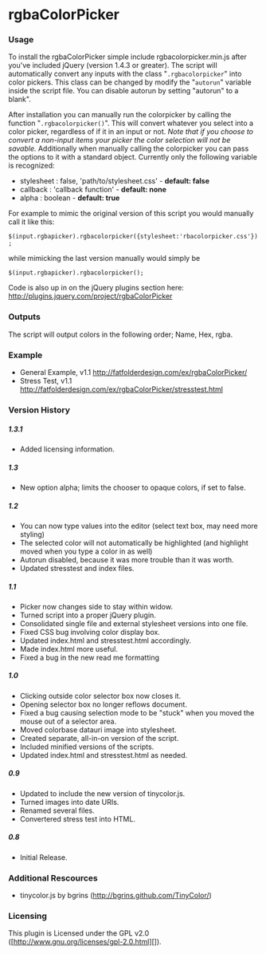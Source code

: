 # rgbaColorPicker

### Usage
To install the rgbaColorPicker simple include rgbacolorpicker.min.js after you've included jQuery (version 1.4.3 or greater). The script will automatically convert any inputs with the class "<code>.rgbacolorpicker</code>" into color pickers. This class can be changed by modify the "<code>autorun</code>" variable inside the script file. You can disable autorun by setting "autorun" to a blank".

After installation you can manually run the colorpicker by calling the function "<code>.rgbacolorpicker()</code>". This will convert whatever you select into a color picker, regardless of if it in an input or not. *Note that if you choose to convert a non-input items your picker the color selection will not be savable.* Additionally when manually calling the colorpicker you can pass the options to it with a standard object. Currently only the following variable is recognized:

- stylesheet : false, 'path/to/stylesheet.css' - **default: false**
- callback : 'callback function' - **default: none**
- alpha : boolean  - **default: true**

For example to mimic the original version of this script you would manually call it like this:

<code>$(input.rgbapicker).rgbacolorpicker({stylesheet:'rbacolorpicker.css'});</code>

while mimicking the last version manually would simply be

<code>$(input.rgbapicker).rgbacolorpicker();</code>

Code is also up in on the jQuery plugins section here: <http://plugins.jquery.com/project/rgbaColorPicker>

### Outputs
The script will output colors in the following order; Name, Hex, rgba.

### Example
- General Example, v1.1 <http://fatfolderdesign.com/ex/rgbaColorPicker/>
- Stress Test, v1.1 <http://fatfolderdesign.com/ex/rgbaColorPicker/stresstest.html>
    
### Version History
##### 1.3.1
- Added licensing information.

##### 1.3
- New option alpha; limits the chooser to opaque colors, if set to false.

##### 1.2
- You can now type values into the editor (select text box, may need more styling)
- The selected color will not automatically be highlighted (and highlight moved when you type a color in as well)
- Autorun disabled, because it was more trouble than it was worth.
- Updated stresstest and index files.

##### 1.1
- Picker now changes side to stay within widow.
- Turned script into a proper jQuery plugin.
- Consolidated single file and external stylesheet versions into one file.
- Fixed CSS bug involving color display box.
- Updated index.html and stresstest.html accordingly.
- Made index.html more useful.
- Fixed a bug in the new read me formatting

##### 1.0
- Clicking outside color selector box now closes it.
- Opening selector box no longer reflows document.
- Fixed a bug causing selection mode to be "stuck" when you moved the mouse out of a selector area.
- Moved colorbase datauri image into stylesheet.
- Created separate, all-in-on version of the script.
- Included minified versions of the scripts.
- Updated index.html and stresstest.html as needed.

##### 0.9
- Updated to include the new version of tinycolor.js.
- Turned images into date URIs.
- Renamed several files.
- Convertered stress test into HTML.

##### 0.8
- Initial Release.

### Additional Rescources
- tinycolor.js by bgrins (<http://bgrins.github.com/TinyColor/>)

### Licensing
This plugin is Licensed under the GPL v2.0 ([http://www.gnu.org/licenses/gpl-2.0.html][]).